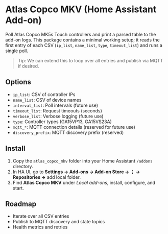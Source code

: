 # Atlas Copco MKV (Home Assistant Add-on)

Poll Atlas Copco MK5s Touch controllers and print a parsed table to the add-on logs.
This package contains a minimal working setup; it reads the first entry of each CSV
(`ip_list`, `name_list`, `type`, `timeout_list`) and runs a single poll.

> Tip: We can extend this to loop over all entries and publish via MQTT if desired.

## Options
- `ip_list`: CSV of controller IPs
- `name_list`: CSV of device names
- `interval_list`: Poll intervals (future use)
- `timeout_list`: Request timeouts (seconds)
- `verbose_list`: Verbose logging (future use)
- `type`: Controller types (GA15VP13, GA15VS23A)
- `mqtt_*`: MQTT connection details (reserved for future use)
- `discovery_prefix`: MQTT discovery prefix (reserved)

## Install
1. Copy the `atlas_copco_mkv` folder into your Home Assistant `/addons` directory.
2. In HA UI, go to **Settings → Add-ons → Add-on Store → ⋮ → Repositories →** add local folder.
3. Find **Atlas Copco MKV** under *Local add-ons*, install, configure, and start.

## Roadmap
- Iterate over all CSV entries
- Publish to MQTT discovery and state topics
- Health metrics and retries
